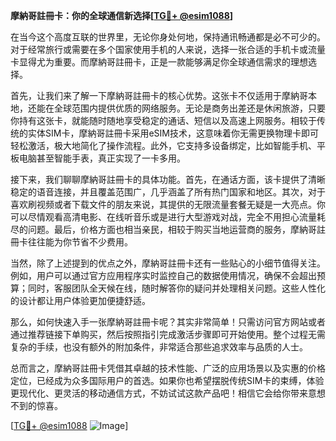 **摩納哥註冊卡：你的全球通信新选择[[TG💪+ @esim1088](https://t.me/s/esim1088)]**

在当今这个高度互联的世界里，无论你身处何地，保持通讯畅通都是必不可少的。对于经常旅行或需要在多个国家使用手机的人来说，选择一张合适的手机卡或流量卡显得尤为重要。而摩納哥註冊卡，正是一款能够满足你全球通信需求的理想选择。

首先，让我们来了解一下摩納哥註冊卡的核心优势。这张卡不仅适用于摩納哥本地，还能在全球范围内提供优质的网络服务。无论是商务出差还是休闲旅游，只要你持有这张卡，就能随时随地享受稳定的通话、短信以及高速上网服务。相较于传统的实体SIM卡，摩納哥註冊卡采用eSIM技术，这意味着你无需更换物理卡即可轻松激活，极大地简化了操作流程。此外，它支持多设备绑定，比如智能手机、平板电脑甚至智能手表，真正实现了一卡多用。

接下来，我们聊聊摩納哥註冊卡的具体功能。首先，在通话方面，该卡提供了清晰稳定的语音连接，并且覆盖范围广，几乎涵盖了所有热门国家和地区。其次，对于喜欢刷视频或者下载文件的朋友来说，其提供的无限流量套餐无疑是一大亮点。你可以尽情观看高清电影、在线听音乐或是进行大型游戏对战，完全不用担心流量耗尽的问题。最后，价格方面也相当亲民，相较于购买当地运营商的服务，摩納哥註冊卡往往能为你节省不少费用。

当然，除了上述提到的优点之外，摩納哥註冊卡还有一些贴心的小细节值得关注。例如，用户可以通过官方应用程序实时监控自己的数据使用情况，确保不会超出预算；同时，客服团队全天候在线，随时解答你的疑问并处理相关问题。这些人性化的设计都让用户体验更加便捷舒适。

那么，如何快速入手一张摩納哥註冊卡呢？其实非常简单！只需访问官方网站或者通过推荐链接下单购买，然后按照指引完成激活步骤即可开始使用。整个过程无需复杂的手续，也没有额外的附加条件，非常适合那些追求效率与品质的人士。

总而言之，摩納哥註冊卡凭借其卓越的技术性能、广泛的应用场景以及实惠的价格定位，已经成为众多国际用户的首选。如果你也希望摆脱传统SIM卡的束缚，体验更现代化、更灵活的移动通信方式，不妨试试这款产品吧！相信它会给你带来意想不到的惊喜。

[[TG💪+ @esim1088](https://t.me/s/esim1088) ![Image](https://i.postimg.cc/4NQfJmqS/Snipaste-2025-05-13-00-14-12.png)]